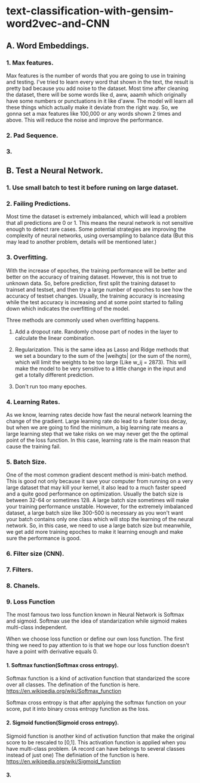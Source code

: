 # text-classification-with-gensim-word2vec-and-CNN






## A. Word Embeddings.

### 1. Max features.

Max features is the number of words that you are going to use in training and testing. I've tried to learn every word that shown in the text, the result is pretty bad because you add noise to the dataset. Most time after cleaning the dataset, there will be some words like d, aww, aaamh which originally have some numbers or punctuations in it like d'aww. The model will learn all these things which actually make it deviate from the right way. So, we gonna set a max features like 100,000 or any words shown 2 times and above. This will reduce the noise and improve the performance.

### 2. Pad Sequence.



### 3. 



## B. Test a Neural Network.

### 1. Use small batch to test it before runing on large dataset.

### 2. Failing Predictions.

Most time the dataset is extremely imbalanced, which will lead a problem that all predictions are 0 or 1. This means the neural network is not sensitive enough to detect rare cases. Some potential strategies are improving the complexity of neural networks, using oversampling to balance data (But this may lead to another problem, details will be mentioned later.)

### 3. Overfitting.

With the increase of epoches, the training performance will be better and better on the accuracy of training dataset. However, this is not true to unknown data. So, before prediction, first split the training dataset to trainset and testset, and then try a large number of epoches to see how the accuracy of testset changes. Usually, the training accuracy is increasing while the test accuracy is increasing and at some point started to falling down which indicates the overfitting of the model. 

Three methods are commonly used when overfitting happens. 

1. Add a dropout rate. Randomly choose part of nodes in the layer to calculate the linear combination.

2. Regularization. This is the same idea as Lasso and Ridge methods that we set a boundary to the sum of the |weihgts| (or the sum of the norm), which will limit the weights to be too large (Like w_ij = 2873). This will make the model to be very sensitive to a little change in the input and get a totally different prediction.

3. Don't run too many epoches.

### 4. Learning Rates.

As we know, learning rates decide how fast the neural network learning the change of the gradient. Large learning rate do lead to a faster loss decay, but when we are going to find the minimum, a big learning rate means a large learning step that we take risks on we may never get the the optimal point of the loss function. In this case, learning rate is the main reason that cause the training fail.

### 5. Batch Size.

One of the most common gradient descent method is mini-batch method. This is good not only because it save your computer from running on a very large dataset that may kill your kernel, it also lead to a much faster speed and a quite good performance on optimization. Usually the batch size is between 32-64 or sometimes 128. A large batch size sometimes will make your training performance unstable. However, for the extremely imbalanced dataset, a large batch size like 300-500 is necessary as you won't want your batch contains only one class which will stop the learning of the neural network. So, in this case, we need to use a large batch size but meanwhile, we get add more training epoches to make it learning enough and make sure the performance is good.

### 6. Filter size (CNN).

### 7. Filters.

### 8. Chanels.

### 9. Loss Function
 
The most famous two loss function known in Neural Network is Softmax and sigmoid. Softmax use the idea of standarization while sigmoid makes multi-class independent.  

When we choose loss function or define our own loss function. The first thing we need to pay attention to is that we hope our loss function doesn't have a point with derivative equals 0.

#### 1. Softmax function(Softmax cross entropy). 

Softmax function is a kind of activation function that standarized the score over all classes. The defination of the function is here. https://en.wikipedia.org/wiki/Softmax_function

Softmax cross entropy is that after applying the softmax function on your score, put it into binary cross entropy function as the loss.

#### 2. Sigmoid function(Sigmoid cross entropy).

Sigmoid function is another kind of activation function that make the original score to be rescaled to [0,1]. This activation function is applied when you have multi-class problem. (A record can have belongs to several classes instead of just one)
The definiation of the function is here. https://en.wikipedia.org/wiki/Sigmoid_function

#### 3. 
